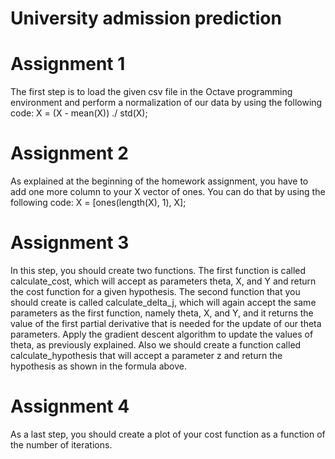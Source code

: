 # University admission prediction

# Assignment 1
The first step is to load the given csv file in the Octave programming environment and perform a
normalization of our data by using the following code:
X = (X - mean(X)) ./ std(X);

# Assignment 2
As explained at the beginning of the homework assignment, you have to add one more column to your X
vector of ones. You can do that by using the following code:
X = [ones(length(X), 1), X];

# Assignment 3
In this step, you should create two functions. The first function is called calculate_cost, which will accept
as parameters theta, X, and Y and return the cost function for a given hypothesis. The second function that
you should create is called calculate_delta_j, which will again accept the same parameters as the first
function, namely theta, X, and Y, and it returns the value of the first partial derivative that is needed for
the update of our theta parameters. Apply the gradient descent algorithm to update the values of theta, as
previously explained.
Also we should create a function called calculate_hypothesis that will accept a parameter z and return the
hypothesis as shown in the formula above.

# Assignment 4
As a last step, you should create a plot of your cost function as a function of the number of iterations.
